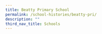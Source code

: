 ```yaml
---
title: Beatty Primary School
permalink: /school-histories/beatty-pri/
description: ""
third_nav_title: Schools
---
```


